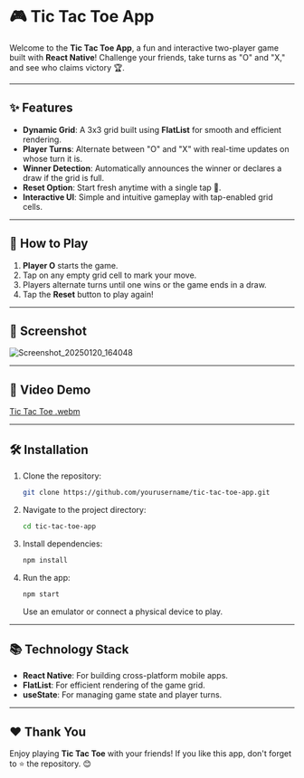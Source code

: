 # 🎮 Tic Tac Toe App  

Welcome to the **Tic Tac Toe App**, a fun and interactive two-player game built with **React Native**! Challenge your friends, take turns as "O" and "X," and see who claims victory 🏆.

---

## ✨ Features  
- **Dynamic Grid**: A 3x3 grid built using **FlatList** for smooth and efficient rendering.  
- **Player Turns**: Alternate between "O" and "X" with real-time updates on whose turn it is.  
- **Winner Detection**: Automatically announces the winner or declares a draw if the grid is full.  
- **Reset Option**: Start fresh anytime with a single tap 🔄.  
- **Interactive UI**: Simple and intuitive gameplay with tap-enabled grid cells.  

---

## 🚀 How to Play  
1. **Player O** starts the game.  
2. Tap on any empty grid cell to mark your move.  
3. Players alternate turns until one wins or the game ends in a draw.  
4. Tap the **Reset** button to play again!

---

## 📸 Screenshot  

![Screenshot_20250120_164048](https://github.com/user-attachments/assets/6f2818b9-b39a-4c37-9dfc-40d047feffd8)


---

## 🎥 Video Demo  

[Tic Tac Toe .webm](https://github.com/user-attachments/assets/1103074c-68c2-4279-8bc0-b0aee1c203f8)



---

## 🛠️ Installation  
1. Clone the repository:  
   ```bash
   git clone https://github.com/yourusername/tic-tac-toe-app.git
   ```
2. Navigate to the project directory:  
   ```bash
   cd tic-tac-toe-app
   ```
3. Install dependencies:  
   ```bash
   npm install
   ```
4. Run the app:  
   ```bash
   npm start
   ```
   Use an emulator or connect a physical device to play.

---

## 📚 Technology Stack  
- **React Native**: For building cross-platform mobile apps.  
- **FlatList**: For efficient rendering of the game grid.  
- **useState**: For managing game state and player turns.  

---

## ❤️ Thank You  
Enjoy playing **Tic Tac Toe** with your friends! If you like this app, don't forget to ⭐ the repository. 😊  
